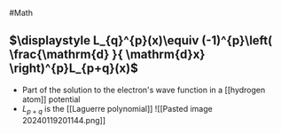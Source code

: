 #Math 
## $\displaystyle L_{q}^{p}(x)\equiv (-1)^{p}\left( \frac{\mathrm{d} }{ \mathrm{d}x} \right)^{p}L_{p+q}(x)$
* Part of the solution to the electron's wave function in a [[hydrogen atom]] potential
* $\displaystyle L_{p+q}$ is the [[Laguerre polynomial]]
![[Pasted image 20240119201144.png]]